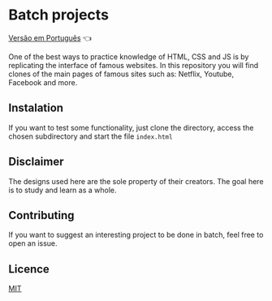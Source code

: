 # Batch projects

<a href="https://github.com/ItaloPussi/ClonesUI/blob/master/readme.pt.md">Versão em Português</a> 👈

One of the best ways to practice knowledge of HTML, CSS and JS is by replicating the interface of famous websites. In this repository you will find clones of the main pages of famous sites such as: Netflix, Youtube, Facebook and more.

## Instalation

If you want to test some functionality, just clone the directory, access the chosen subdirectory and start the file ```index.html```

## Disclaimer

The designs used here are the sole property of their creators. The goal here is to study and learn as a whole.

## Contributing

If you want to suggest an interesting project to be done in batch, feel free to open an issue.

## Licence
[MIT](https://choosealicense.com/licenses/mit/)
